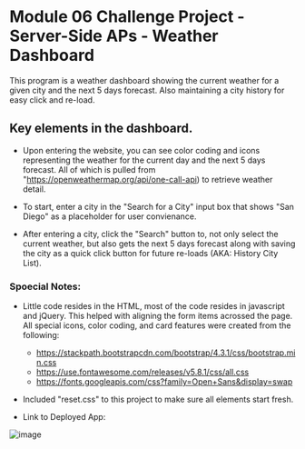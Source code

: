 # Module 06 Challenge Project - Server-Side APs - Weather Dashboard
This program is a weather dashboard showing the current weather for a given city
and the next 5 days forecast. Also maintaining a city history for easy click and
re-load.


## Key elements in the dashboard.
* Upon entering the website, you can see color coding and icons representing the 
  weather for the current day and the next 5 days forecast. All of which is pulled
  from "https://openweathermap.org/api/one-call-api) to retrieve weather detail.

* To start, enter a city in the "Search for a City" input box that shows "San Diego"
  as a placeholder for user convienance.

* After entering a city, click the "Search" button to, not only select the current
  weather, but also gets the next 5 days forecast along with saving the city as a
  quick click button for future re-loads (AKA: History City List).


### Spoecial Notes:
* Little code resides in the HTML, most of the code resides in javascript and jQuery.
  This helped with aligning the form items acrossed the page. All special icons, color
  coding, and card features were created from the following:
  * https://stackpath.bootstrapcdn.com/bootstrap/4.3.1/css/bootstrap.min.css
  * https://use.fontawesome.com/releases/v5.8.1/css/all.css
  * https://fonts.googleapis.com/css?family=Open+Sans&display=swap
  
* Included "reset.css" to this project to make sure all elements start fresh.

* Link to Deployed App:  

![image](https://user-images.githubusercontent.com/108200823/189926548-df5f5a37-bb9d-4159-9b27-6bcf5c68757a.png)
